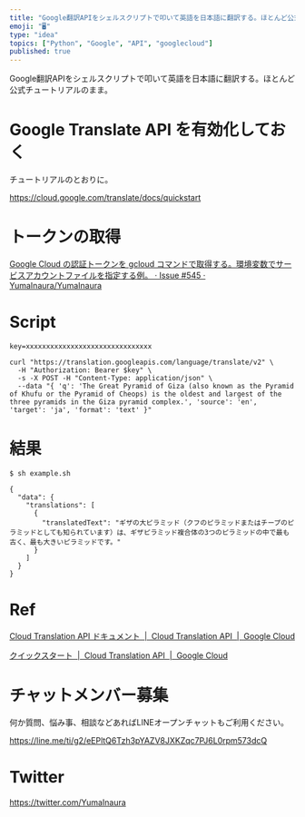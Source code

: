 ```yaml
---
title: "Google翻訳APIをシェルスクリプトで叩いて英語を日本語に翻訳する。ほとんど公式チュートリアルのまま。"
emoji: "🖥"
type: "idea"
topics: ["Python", "Google", "API", "googlecloud"]
published: true
---
```


Google翻訳APIをシェルスクリプトで叩いて英語を日本語に翻訳する。ほとんど公式チュートリアルのまま。

# Google Translate API を有効化しておく

チュートリアルのとおりに。

https://cloud.google.com/translate/docs/quickstart

# トークンの取得

[Google Cloud の認証トークンを gcloud コマンドで取得する。環境変数でサービスアカウントファイルを指定する例。 · Issue #545 · YumaInaura/YumaInaura](https://github.com/YumaInaura/YumaInaura/issues/545)

# Script

```
key=xxxxxxxxxxxxxxxxxxxxxxxxxxxxxxx

curl "https://translation.googleapis.com/language/translate/v2" \
  -H "Authorization: Bearer $key" \
  -s -X POST -H "Content-Type: application/json" \
  --data "{ 'q': 'The Great Pyramid of Giza (also known as the Pyramid of Khufu or the Pyramid of Cheops) is the oldest and largest of the three pyramids in the Giza pyramid complex.', 'source': 'en', 'target': 'ja', 'format': 'text' }"
```

# 結果

```
$ sh example.sh
```

```
{
  "data": {
    "translations": [
      {
        "translatedText": "ギザの大ピラミッド（クフのピラミッドまたはチープのピラミッドとしても知られています）は、ギザピラミッド複合体の3つのピラミッドの中で最も古く、最も大きいピラミッドです。"
      }
    ]
  }
}
```

# Ref

[Cloud Translation API ドキュメント  |  Cloud Translation API  |  Google Cloud](https://cloud.google.com/translate/docs/)

[クイックスタート  |  Cloud Translation API  |  Google Cloud](https://cloud.google.com/translate/docs/quickstart)








<!-- Update From Qiita API -->

# チャットメンバー募集


何か質問、悩み事、相談などあればLINEオープンチャットもご利用ください。

https://line.me/ti/g2/eEPltQ6Tzh3pYAZV8JXKZqc7PJ6L0rpm573dcQ





# Twitter


https://twitter.com/YumaInaura


<!-- Update From Qiita API -->


